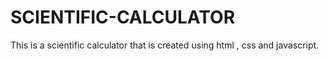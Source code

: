 # SCIENTIFIC-CALCULATOR
This is a scientific calculator that is created using html , css and javascript.

